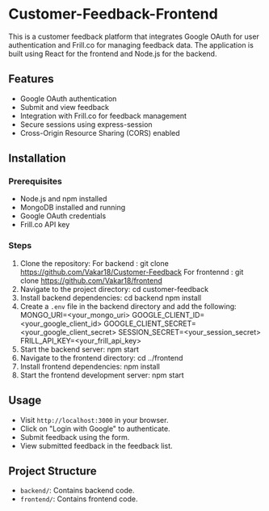 ﻿# Customer-Feedback-Frontend
This is a customer feedback platform that integrates Google OAuth for user authentication and Frill.co for managing feedback data. The application is built using React for the frontend and Node.js for the backend.
## Features
- Google OAuth authentication
- Submit and view feedback
- Integration with Frill.co for feedback management
- Secure sessions using express-session
- Cross-Origin Resource Sharing (CORS) enabled
## Installation
### Prerequisites
- Node.js and npm installed
- MongoDB installed and running
- Google OAuth credentials
- Frill.co API key
### Steps
1. Clone the repository:
  For backend : git clone https://github.com/Vakar18/Customer-Feedback
  For frontennd : git clone https://github.com/Vakar18/frontend
3. Navigate to the project directory:
    cd customer-feedback
4. Install backend dependencies:
    cd backend
    npm install
5. Create a `.env` file in the backend directory and add the following:
    MONGO_URI=<your_mongo_uri>
    GOOGLE_CLIENT_ID=<your_google_client_id>
    GOOGLE_CLIENT_SECRET=<your_google_client_secret>
    SESSION_SECRET=<your_session_secret>
    FRILL_API_KEY=<your_frill_api_key>
6. Start the backend server:
    npm start
7. Navigate to the frontend directory:
    cd ../frontend
8. Install frontend dependencies:
    npm install
9. Start the frontend development server:
    npm start
## Usage
- Visit `http://localhost:3000` in your browser.
- Click on "Login with Google" to authenticate.
- Submit feedback using the form.
- View submitted feedback in the feedback list.
## Project Structure
- `backend/`: Contains backend code.
- `frontend/`: Contains frontend code.

